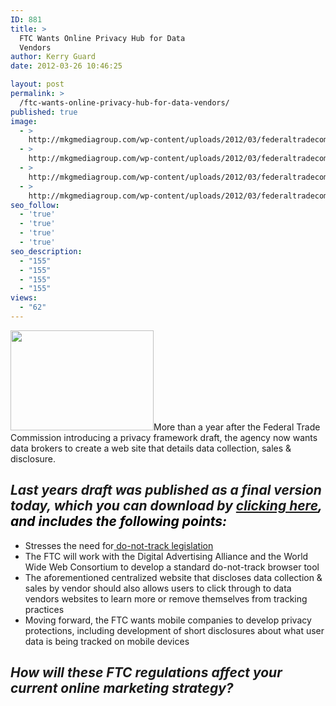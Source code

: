 ```yaml
---
ID: 881
title: >
  FTC Wants Online Privacy Hub for Data
  Vendors
author: Kerry Guard
date: 2012-03-26 10:46:25

layout: post
permalink: >
  /ftc-wants-online-privacy-hub-for-data-vendors/
published: true
image:
  - >
    http://mkgmediagroup.com/wp-content/uploads/2012/03/federaltradecommissiondataprivacyconerns2.jpeg
  - >
    http://mkgmediagroup.com/wp-content/uploads/2012/03/federaltradecommissiondataprivacyconerns2.jpeg
  - >
    http://mkgmediagroup.com/wp-content/uploads/2012/03/federaltradecommissiondataprivacyconerns2.jpeg
  - >
    http://mkgmediagroup.com/wp-content/uploads/2012/03/federaltradecommissiondataprivacyconerns2.jpeg
seo_follow:
  - 'true'
  - 'true'
  - 'true'
  - 'true'
seo_description:
  - "155"
  - "155"
  - "155"
  - "155"
views:
  - "62"
---
```

<img class="alignleft size-full wp-image-882" title="FTC logo" src="http://mkgmediagroup.com/wp-content/uploads/2012/04/FTC-logo.jpeg" alt="" width="229" height="160" />More than a year after the Federal Trade Commission introducing a privacy framework draft, the agency now wants data brokers to create a web site that details data collection, sales &amp; disclosure.
<h2><em>Last years draft was published as a final version today, which you can download by <span style="color: #3366ff;"><a href="http://www.ftc.gov/os/2012/03/120326privacyreport.pdf" target="_blank">clicking here</a><span style="color: #000000;">,</span> <span style="color: #000000;">and includes the following points:</span></span></em></h2>
<ul>
	<li>Stresses the need for<a href="http://www.clickz.com/clickz/news/1929600/ftc-track-online-ads" target="_blank"> do-not-track legislation</a></li>
	<li>The FTC will work with the Digital Advertising Alliance and the World Wide Web Consortium to develop a standard do-not-track browser tool</li>
	<li>The aforementioned centralized website that discloses data collection &amp; sales by vendor should also allows users to click through to data vendors websites to learn more or remove themselves from tracking practices</li>
	<li>Moving forward, the FTC wants mobile companies to develop privacy protections, including development of short disclosures about what user data is being tracked on mobile devices</li>
</ul>
<h2><em>How will these FTC regulations affect your current online marketing strategy?</em></h2>